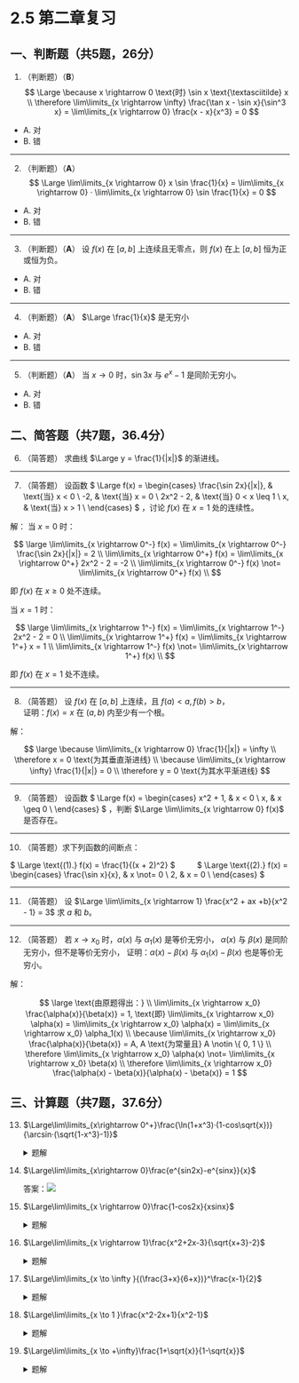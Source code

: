 # 2.5 第二章复习

## 一、判断题（共5题，26分）

1. （判断题）（**B**）
$$
\Large
\because x \rightarrow 0 \text{时} \sin x \text{\textasciitilde} x \\
\therefore \lim\limits_{x \rightarrow \infty} \frac{\tan x - \sin x}{\sin^3 x}
    = \lim\limits_{x \rightarrow 0} \frac{x - x}{x^3} = 0
$$

- A. 对
- B. 错

----------

2. （判断题）（**A**）
$$
\Large
\lim\limits_{x \rightarrow 0} x \sin \frac{1}{x}
= \lim\limits_{x \rightarrow 0} · \lim\limits_{x \rightarrow 0} \sin \frac{1}{x}
= 0
$$

- A. 对
- B. 错

----------

3. （判断题）（**A**）
设 $f(x)$ 在 $[a, b]$ 上连续且无零点，则 $f(x)$ 在上 $[a, b]$ 恒为正或恒为负。

- A. 对
- B. 错

----------

4. （判断题）（**A**）
$\Large \frac{1}{x}$ 是无穷小

- A. 对
- B. 错

----------

5. （判断题）（**A**）
当 $x \rightarrow 0$ 时，$\sin 3x$ 与 $e^x - 1$ 是同阶无穷小。

- A. 对
- B. 错

## 二、简答题（共7题，36.4分）

6. （简答题）
求曲线 $\Large y = \frac{1}{|x|}$ 的渐进线。

----------

7. （简答题）
设函数
$
\Large
f(x) = \begin{cases}
    \frac{\sin 2x}{|x|}, & \text{当} x < 0 \\
    -2, & \text{当} x = 0 \\
    2x^2 - 2, & \text{当} 0 < x \leq 1 \\
    x, & \text{当} x > 1 \\
\end{cases}
$
，讨论 $f(x)$ 在 $x = 1$ 处的连续性。

解：
当 $x = 0$ 时：

$$
\large
\lim\limits_{x \rightarrow 0^-} f(x) = \lim\limits_{x \rightarrow 0^-} \frac{\sin 2x}{|x|} = 2 \\
\lim\limits_{x \rightarrow 0^+} f(x) = \lim\limits_{x \rightarrow 0^+} 2x^2 - 2 = -2 \\
\lim\limits_{x \rightarrow 0^-} f(x) \not= \lim\limits_{x \rightarrow 0^+} f(x) \\
$$

即 $f(x)$ 在 $x \geq 0$ 处不连续。

当 $x = 1$ 时：

$$
\large
\lim\limits_{x \rightarrow 1^-} f(x) = \lim\limits_{x \rightarrow 1^-} 2x^2 - 2 = 0 \\
\lim\limits_{x \rightarrow 1^+} f(x) = \lim\limits_{x \rightarrow 1^+} x = 1 \\
\lim\limits_{x \rightarrow 1^-} f(x) \not= \lim\limits_{x \rightarrow 1^+} f(x) \\
$$

即 $f(x)$ 在 $x = 1$ 处不连续。

----------

8. （简答题）
设 $f(x)$ 在 $[a, b]$ 上连续，且 $f(a) < a, f(b) > b$，<br />
证明：$f(x) = x$ 在 $(a, b)$ 内至少有一个根。

解：

$$
\large
\because \lim\limits_{x \rightarrow 0} \frac{1}{|x|} = \infty \\
\therefore x = 0 \text{为其垂直渐进线} \\
\because \lim\limits_{x \rightarrow \infty} \frac{1}{|x|} = 0 \\
\therefore y = 0 \text{为其水平渐进线}
$$

----------

9. （简答题）
设函数
$
\Large
f(x) = \begin{cases}
    x^2 + 1, & x < 0 \\
    x, & x \geq 0 \\
\end{cases}
$
，判断 $\Large \lim\limits_{x \rightarrow 0} f(x)$ 是否存在。

----------

10. （简答题）求下列函数的间断点：

$
\Large
\text{(1).} f(x) = \frac{1}{(x + 2)^2}
$
&nbsp;&nbsp;&nbsp;&nbsp;&nbsp;&nbsp;&nbsp;&nbsp;
$
\Large
\text{(2).} f(x) = \begin{cases}
    \frac{\sin x}{x}, & x \not= 0 \\
    2, & x = 0 \\
\end{cases}
$

----------

11. （简答题）
设 $\Large \lim\limits_{x \rightarrow 1} \frac{x^2 + ax +b}{x^2 - 1} = 3$
求 $a$ 和 $b$。

----------

12. （简答题）
若 $x \rightarrow x_0$ 时，$\alpha(x)$ 与 $\alpha_1(x)$ 是等价无穷小，
$\alpha(x)$ 与 $\beta(x)$ 是同阶无穷小，但不是等价无穷小，
证明：$\alpha(x) - \beta(x)$ 与 $\alpha_1(x) - \beta(x)$ 也是等价无穷小。

解：

$$
\large
\text{由原题得出：} \\
\lim\limits_{x \rightarrow x_0} \frac{\alpha(x)}{\beta(x)} = 1,
    \text{即} \lim\limits_{x \rightarrow x_0} \alpha(x)
    = \lim\limits_{x \rightarrow x_0} \alpha(x)
    = \lim\limits_{x \rightarrow x_0} \alpha_1(x) \\
\because \lim\limits_{x \rightarrow x_0} \frac{\alpha(x)}{\beta(x)} = A,
    A \text{为常量且} A \notin \{ 0, 1 \} \\
\therefore \lim\limits_{x \rightarrow x_0} \alpha(x)
    \not= \lim\limits_{x \rightarrow x_0} \beta(x) \\
\therefore \lim\limits_{x \rightarrow x_0} \frac{\alpha(x) - \beta(x)}{\alpha(x) - \beta(x)} = 1
$$

## 三、计算题（共7题，37.6分）

13. $\Large\lim\limits_{x\rightarrow 0^+}\frac{\ln(1+x^3)·(1-cos\sqrt{x})}{\arcsin·(\sqrt{1-x^3}-1)}$
    
    <details>
    <summary>题解</summary>
    
    在该极限中明显 X 趋于 0（无穷小），可直接根据无穷小转化公式 

    $\ln(1+x) ~ x$ ,
    $1 - \cos x \to ( \frac{1}{2} ) x^2, \arcsin x \to x$,
   
    $$
    \sqrt[n]{1+x^a}-1 \to \frac{1}{n}x^a
    $$

    转化后原式：

    $$
    \Large\lim\limits_{x \to 0^+}\frac{x^3·\frac{1}{2}(\sqrt{x})^2}{x·\frac{1}{2}(-x^3)}=-1
    $$
 
    </details>

14. $\Large\lim\limits_{x\rightarrow 0}\frac{e^{sin2x}-e^{sinx}}{x}$
    
    答案：![](./img/14T.png)

15. $\Large\lim\limits_{x \rightarrow 0}\frac{1-cos2x}{xsinx}$  
    
    <details>
    <summary>题解</summary>

    本题主要涉及第一重要极限：$\lim\limits_{x \to 0}\frac{sinx}{x}=1$
    
    要利用第一重要极限主要影满足 $\frac{0}{0}$ 型；② $\lim\limits\frac{sin()}{()}=1$

    $$
    \begin{align*}
        & \lim\limits_{x \rightarrow 0}\frac{1-cos2x}{xsinx} \\ 
        & = \lim\limits_{x \rightarrow 0}\frac{2sin^2x}{xsinx} \\ 
        & = 2 \lim\limits_{x \rightarrow 0}\frac{sinx}{x} \\
        & = 2
    \end{align*}
    $$

    </details>

16. $\Large\lim\limits_{x \rightarrow 1}\frac{x^2+2x-3}{\sqrt{x+3}-2}$

    <details>
    <summary>题解</summary>

    看到（任意）这个极限可以先将 x = 1代入原式明显极限为 $\frac{0}{0}$ 型，可用约去零因子法（注：课本p44详例），而又原式分母有根号，采用分母有理化。
    原式：
    
    $$
    \Large
    \begin{align*}
        & \lim\limits_{x \rightarrow 1}\frac{x^2+2x-3}{\sqrt{x+3}-2}  \\
        & = \lim\limits_{x \to 1}\frac{(x^2+2x-3)(\sqrt{x+3}+2)}{(\sqrt{x+3}-2)(\sqrt{x+3}+2)} \\
        & = \lim\limits_{x \to 1}\frac{(x^2+2x-3)(\sqrt{x+3}+2)}{(x-1)} \\
        & = 16
    \end{align*}
    $$
    </details>

17. $\Large\lim\limits_{x \to \infty }{(\frac{3+x}{6+x})}^\frac{x-1}{2}$
    <details>
    <summary>题解</summary>

    这题主要考察第二重要极限的运用：$\lim\limits_{x \to \infty}(1+\frac{1}{x})^x$ 

    要利用第一重要极限主要影满足 ① $1^\infty$ 型；②$\lim\limits(1+【】)^\frac{1}{【】}=e$

    答案：![](.img/../img/17T.png)
    
    </details>

18. $\Large\lim\limits_{x \to 1 }\frac{x^2-2x+1}{x^2-1}$
    <details>
    <summary>题解</summary>

    看到（任意）这个极限可以先将 x = 1代入原式明显极限为 $\frac{0}{0}$ 型，可用约去零因子法

    原式：
    $$
    \Large
    \begin{align*}
    &\lim\limits_{x \to 1 }\frac{x^2-2x+1}{x^2-1}\\
    &=\lim\limits_{x \to 1 }\frac{(x-1)^2}{(x+1)(x-1)}\\
    &=\lim\limits_{x \to 1 }\frac{x-1}{x+1}\\
    &=\frac{0}{2}\\
    &=0
    
    \end{align*}
    $$

    </details>

19. $\Large\lim\limits_{x \to +\infty}\frac{1+\sqrt{x}}{1-\sqrt{x}}$

    <details>
    <summary>题解</summary>

    这个极限可以先将 x = 1代入原式明显极限为 $\frac{\infty}{\infty}$ 型,分子分母同时除以 x 的最高次幂

    原式：
    $$
    \Large
    \begin{align*}
    & \lim\limits_{x \to +\infty}\frac{1+\sqrt{x}}{1-\sqrt{x}}\\
    & =\lim\limits_{x \to +\infty}\frac{\frac{1}{\sqrt{x}}+1}{\frac{1}{\sqrt{x}}-1} \text{常数除以无穷等于0} \\ 
    & =\lim\limits_{x \to +\infty}\frac{0+1}{0-1}\\
    & =-1
    \end{align*}
    $$

    </details>
